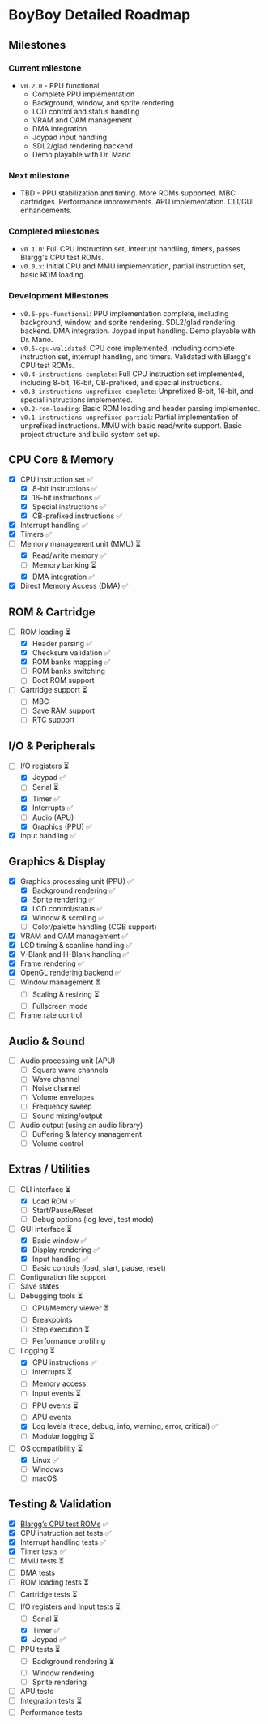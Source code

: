 # BoyBoy Detailed Roadmap

## Milestones

### Current milestone

- `v0.2.0` - PPU functional
  - Complete PPU implementation
  - Background, window, and sprite rendering
  - LCD control and status handling
  - VRAM and OAM management
  - DMA integration
  - Joypad input handling
  - SDL2/glad rendering backend
  - Demo playable with Dr. Mario

### Next milestone

- TBD - PPU stabilization and timing. More ROMs supported. MBC cartridges. Performance improvements. APU implementation. CLI/GUI enhancements.

### Completed milestones

- `v0.1.0`: Full CPU instruction set, interrupt handling, timers, passes Blargg's CPU test ROMs.
- `v0.0.x`: Initial CPU and MMU implementation, partial instruction set, basic ROM loading.

### Development Milestones

- `v0.6-ppu-functional`: PPU implementation complete, including background, window, and sprite rendering. SDL2/glad rendering backend. DMA integration. Joypad input handling. Demo playable with Dr. Mario.
- `v0.5-cpu-validated`: CPU core implemented, including complete instruction set, interrupt handling, and timers. Validated with Blargg's CPU test ROMs.
- `v0.4-instructions-complete`: Full CPU instruction set implemented, including 8-bit, 16-bit, CB-prefixed, and special instructions.
- `v0.3-instructions-unprefixed-complete`: Unprefixed 8-bit, 16-bit, and special instructions implemented.
- `v0.2-rom-loading`: Basic ROM loading and header parsing implemented.
- `v0.1-instructions-unprefixed-partial`: Partial implementation of unprefixed instructions. MMU with basic read/write support. Basic project structure and build system set up.

## CPU Core & Memory

- [x] CPU instruction set ✅
  - [x] 8-bit instructions ✅
  - [x] 16-bit instructions ✅
  - [x] Special instructions ✅
  - [x] CB-prefixed instructions ✅
- [x] Interrupt handling ✅
- [x] Timers ✅
- [ ] Memory management unit (MMU) ⏳
  - [x] Read/write memory ✅
  - [ ] Memory banking ⏳
  - [x] DMA integration ✅
- [x] Direct Memory Access (DMA) ✅

## ROM & Cartridge

- [ ] ROM loading ⏳
  - [x] Header parsing ✅
  - [x] Checksum validation ✅
  - [x] ROM banks mapping ✅
  - [ ] ROM banks switching
  - [ ] Boot ROM support
- [ ] Cartridge support ⏳
  - [ ] MBC
  - [ ] Save RAM support
  - [ ] RTC support

## I/O & Peripherals

- [ ] I/O registers ⏳
  - [x] Joypad ✅
  - [ ] Serial ⏳
  - [x] Timer ✅
  - [x] Interrupts ✅
  - [ ] Audio (APU)
  - [x] Graphics (PPU) ✅
- [x] Input handling ✅

## Graphics & Display

- [x] Graphics processing unit (PPU) ✅
  - [x] Background rendering ✅
  - [x] Sprite rendering ✅
  - [x] LCD control/status ✅
  - [x] Window & scrolling ✅
  - [ ] Color/palette handling (CGB support)
- [x] VRAM and OAM management ✅
- [x] LCD timing & scanline handling ✅
- [x] V-Blank and H-Blank handling ✅
- [x] Frame rendering ✅
- [x] OpenGL rendering backend ✅
- [ ] Window management ⏳
  - [ ] Scaling & resizing ⏳
  - [ ] Fullscreen mode
- [ ] Frame rate control

## Audio & Sound

- [ ] Audio processing unit (APU)
  - [ ] Square wave channels
  - [ ] Wave channel
  - [ ] Noise channel
  - [ ] Volume envelopes
  - [ ] Frequency sweep
  - [ ] Sound mixing/output
- [ ] Audio output (using an audio library)
  - [ ] Buffering & latency management
  - [ ] Volume control

## Extras / Utilities

- [ ] CLI interface ⏳
  - [x] Load ROM ✅
  - [ ] Start/Pause/Reset
  - [ ] Debug options (log level, test mode)
- [ ] GUI interface ⏳
  - [x] Basic window ✅
  - [x] Display rendering ✅
  - [x] Input handling ✅
  - [ ] Basic controls (load, start, pause, reset)
- [ ] Configuration file support
- [ ] Save states
- [ ] Debugging tools ⏳
  - [ ] CPU/Memory viewer ⏳
  - [ ] Breakpoints
  - [ ] Step execution ⏳
  - [ ] Performance profiling
- [ ] Logging ⏳
  - [x] CPU instructions ✅
  - [ ] Interrupts ⏳
  - [ ] Memory access
  - [ ] Input events ⏳
  - [ ] PPU events ⏳
  - [ ] APU events
  - [x] Log levels (trace, debug, info, warning, error, critical) ✅
  - [ ] Modular logging ⏳
- [ ] OS compatibility ⏳
  - [x] Linux ✅
  - [ ] Windows
  - [ ] macOS

## Testing & Validation

- [x] [Blargg’s CPU test ROMs](../README.md#test-roms) ✅
- [x] CPU instruction set tests ✅
- [x] Interrupt handling tests ✅
- [x] Timer tests ✅
- [ ] MMU tests ⏳
- [ ] DMA tests
- [ ] ROM loading tests ⏳
- [ ] Cartridge tests ⏳
- [ ] I/O registers and Input tests ⏳
  - [ ] Serial ⏳
  - [x] Timer ✅
  - [x] Joypad ✅
- [ ] PPU tests ⏳
  - [ ] Background rendering ⏳
  - [ ] Window rendering
  - [ ] Sprite rendering
- [ ] APU tests
- [ ] Integration tests ⏳
- [ ] Performance tests
